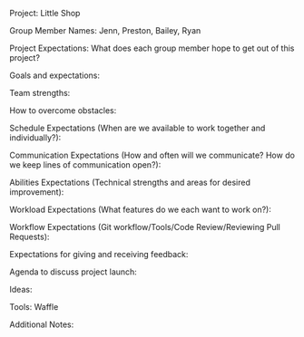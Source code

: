 Project: Little Shop

Group Member Names: Jenn, Preston, Bailey, Ryan

Project Expectations: What does each group member hope to get out of this project?


Goals and expectations:


Team strengths:


How to overcome obstacles:


Schedule Expectations (When are we available to work together and individually?):

Communication Expectations (How and often will we communicate? How do we keep lines of communication open?):


Abilities Expectations (Technical strengths and areas for desired improvement):

Workload Expectations (What features do we each want to work on?):

Workflow Expectations (Git workflow/Tools/Code Review/Reviewing Pull Requests):

Expectations for giving and receiving feedback:

Agenda to discuss project launch:


Ideas:


Tools:
Waffle


Additional Notes:
